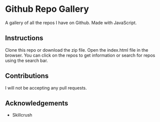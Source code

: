 # Github Repo Gallery
A gallery of all the repos I have on Github. Made with JavaScript.

## Instructions
Clone this repo or download the zip file. Open the index.html file in the browser. You can click on the repos to get information or search for repos using the search bar.

## Contributions
I will not be accepting any pull requests.

## Acknowledgements
* Skillcrush
